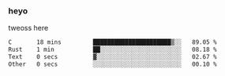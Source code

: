 ### heyo
tweoss here

<!--START_SECTION:waka-->

```txt
C       18 mins         ██████████████████████▒░░   89.05 %
Rust    1 min           ██░░░░░░░░░░░░░░░░░░░░░░░   08.18 %
Text    0 secs          ▓░░░░░░░░░░░░░░░░░░░░░░░░   02.67 %
Other   0 secs          ░░░░░░░░░░░░░░░░░░░░░░░░░   00.10 %
```

<!--END_SECTION:waka-->

<!--
**Tweoss/tweoss** is a ✨ _special_ ✨ repository because its `README.md` (this file) appears on your GitHub profile.

Here are some ideas to get you started:

- 🔭 I’m currently working on ...
- 🌱 I’m currently learning ...
- 👯 I’m looking to collaborate on ...
- 🤔 I’m looking for help with ...
- 💬 Ask me about ...
- 📫 How to reach me: ...
- 😄 Pronouns: ...
- ⚡ Fun fact: ...
-->
